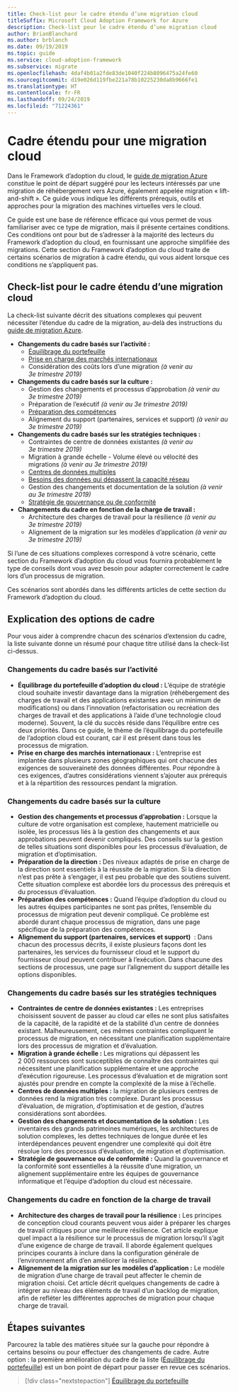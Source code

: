 ```yaml
---
title: Check-list pour le cadre étendu d’une migration cloud
titleSuffix: Microsoft Cloud Adoption Framework for Azure
description: Check-list pour le cadre étendu d’une migration cloud
author: BrianBlanchard
ms.author: brblanch
ms.date: 09/19/2019
ms.topic: guide
ms.service: cloud-adoption-framework
ms.subservice: migrate
ms.openlocfilehash: 4daf4b01a2fde83de1040f224b8096475a24fe60
ms.sourcegitcommit: d19e026d119fbe221a78b10225230da8b9666fe1
ms.translationtype: HT
ms.contentlocale: fr-FR
ms.lasthandoff: 09/24/2019
ms.locfileid: "71224361"
---
```

# <a name="expanded-scope-for-cloud-migration"></a>Cadre étendu pour une migration cloud

Dans le Framework d’adoption du cloud, le [guide de migration Azure](../azure-migration-guide/index.md) constitue le point de départ suggéré pour les lecteurs intéressés par une migration de réhébergement vers Azure, également appelée migration « lift-and-shift ». Ce guide vous indique les différents prérequis, outils et approches pour la migration des machines virtuelles vers le cloud.

Ce guide est une base de référence efficace qui vous permet de vous familiariser avec ce type de migration, mais il présente certaines conditions. Ces conditions ont pour but de s’adresser à la majorité des lecteurs du Framework d’adoption du cloud, en fournissant une approche simplifiée des migrations. Cette section du Framework d’adoption du cloud traite de certains scénarios de migration à cadre étendu, qui vous aident lorsque ces conditions ne s’appliquent pas.

## <a name="cloud-migration-expanded-scope-checklist"></a>Check-list pour le cadre étendu d’une migration cloud

La check-list suivante décrit des situations complexes qui peuvent nécessiter l’étendue du cadre de la migration, au-delà des instructions du [guide de migration Azure](../azure-migration-guide/index.md).

- **Changements du cadre basés sur l’activité :**
  - [Équilibrage du portefeuille](./balance-the-portfolio.md)
  - [Prise en charge des marchés internationaux](../../decision-guides/regions/index.md)
  - Considération des coûts lors d’une migration *(à venir au 3e trimestre 2019)*
- **Changements du cadre basés sur la culture :**
  - Gestion des changements et processus d’approbation *(à venir au 3e trimestre 2019)*
  - Préparation de l’exécutif *(à venir au 3e trimestre 2019)*
  - [Préparation des compétences](./suggested-skills.md)
  - Alignement du support (partenaires, services et support) *(à venir au 3e trimestre 2019)*
- **Changements du cadre basés sur les stratégies techniques :**
  - Contraintes de centre de données existantes *(à venir au 3e trimestre 2019)*
  - Migration à grande échelle - Volume élevé ou vélocité des migrations *(à venir au 3e trimestre 2019)*
  - [Centres de données multiples](./multiple-datacenters.md)
  - [Besoins des données qui dépassent la capacité réseau](./network-capacity-exceeded.md)
  - Gestion des changements et documentation de la solution *(à venir au 3e trimestre 2019)*
  - [Stratégie de gouvernance ou de conformité](./governance-or-compliance.md)
- **Changements du cadre en fonction de la charge de travail :**
  - Architecture des charges de travail pour la résilience *(à venir au 3e trimestre 2019)*
  - Alignement de la migration sur les modèles d’application *(à venir au 3e trimestre 2019)*

Si l’une de ces situations complexes correspond à votre scénario, cette section du Framework d’adoption du cloud vous fournira probablement le type de conseils dont vous avez besoin pour adapter correctement le cadre lors d’un processus de migration.

Ces scénarios sont abordés dans les différents articles de cette section du Framework d’adoption du cloud.

## <a name="scope-options-explained"></a>Explication des options de cadre

Pour vous aider à comprendre chacun des scénarios d’extension du cadre, la liste suivante donne un résumé pour chaque titre utilisé dans la check-list ci-dessus.

### <a name="business-driven-scope-changes"></a>Changements du cadre basés sur l’activité

- **Équilibrage du portefeuille d’adoption du cloud :** L’équipe de stratégie cloud souhaite investir davantage dans la migration (réhébergement des charges de travail et des applications existantes avec un minimum de modifications) ou dans l’innovation (refactorisation ou recréation des charges de travail et des applications à l’aide d’une technologie cloud moderne). Souvent, la clé du succès réside dans l’équilibre entre ces deux priorités. Dans ce guide, le thème de l’équilibrage du portefeuille de l’adoption cloud est courant, car il est présent dans tous les processus de migration.
- **Prise en charge des marchés internationaux :** L’entreprise est implantée dans plusieurs zones géographiques qui ont chacune des exigences de souveraineté des données différentes. Pour répondre à ces exigences, d’autres considérations viennent s’ajouter aux prérequis et à la répartition des ressources pendant la migration.

### <a name="culture-driven-scope-changes"></a>Changements du cadre basés sur la culture

- **Gestion des changements et processus d’approbation :** Lorsque la culture de votre organisation est complexe, hautement matricielle ou isolée, les processus liés à la gestion des changements et aux approbations peuvent devenir compliqués. Des conseils sur la gestion de telles situations sont disponibles pour les processus d’évaluation, de migration et d’optimisation.
- **Préparation de la direction :** Des niveaux adaptés de prise en charge de la direction sont essentiels à la réussite de la migration. Si la direction n’est pas prête à s’engager, il est peu probable que des soutiens suivent. Cette situation complexe est abordée lors du processus des prérequis et du processus d’évaluation.
- **Préparation des compétences :** Quand l’équipe d’adoption du cloud ou les autres équipes participantes ne sont pas prêtes, l’ensemble du processus de migration peut devenir compliqué. Ce problème est abordé durant chaque processus de migration, dans une page spécifique de la préparation des compétences.
- **Alignement du support (partenaires, services et support)**  : Dans chacun des processus décrits, il existe plusieurs façons dont les partenaires, les services du fournisseur cloud et le support du fournisseur cloud peuvent contribuer à l’exécution. Dans chacune des sections de processus, une page sur l’alignement du support détaille les options disponibles.

### <a name="technical-strategy-driven-scope-changes"></a>Changements du cadre basés sur les stratégies techniques

- **Contraintes de centre de données existantes :** Les entreprises choisissent souvent de passer au cloud car elles ne sont plus satisfaites de la capacité, de la rapidité et de la stabilité d’un centre de données existant. Malheureusement, ces mêmes contraintes compliquent le processus de migration, en nécessitant une planification supplémentaire lors des processus de migration et d’évaluation.
- **Migration à grande échelle :** Les migrations qui dépassent les 2 000 ressources sont susceptibles de connaître des contraintes qui nécessitent une planification supplémentaire et une approche d’exécution rigoureuse. Les processus d’évaluation et de migration sont ajustés pour prendre en compte la complexité de la mise à l’échelle.
- **Centres de données multiples :** la migration de plusieurs centres de données rend la migration très complexe. Durant les processus d’évaluation, de migration, d’optimisation et de gestion, d’autres considérations sont abordées.
- **Gestion des changements et documentation de la solution :** Les inventaires des grands patrimoines numériques, les architectures de solution complexes, les dettes techniques de longue durée et les interdépendances peuvent engendrer une complexité qui doit être résolue lors des processus d’évaluation, de migration et d’optimisation.
- **Stratégie de gouvernance ou de conformité :** Quand la gouvernance et la conformité sont essentielles à la réussite d’une migration, un alignement supplémentaire entre les équipes de gouvernance informatique et l’équipe d’adoption du cloud est nécessaire.

### <a name="workload-specific-scope-changes"></a>Changements du cadre en fonction de la charge de travail

- **Architecture des charges de travail pour la résilience :** Les principes de conception cloud courants peuvent vous aider à préparer les charges de travail critiques pour une meilleure résilience. Cet article explique quel impact a la résilience sur le processus de migration lorsqu’il s’agit d’une exigence de charge de travail. Il aborde également quelques principes courants à inclure dans la configuration générale de l’environnement afin d’en améliorer la résilience.
- **Alignement de la migration sur les modèles d’application :** Le modèle de migration d’une charge de travail peut affecter le chemin de migration choisi. Cet article décrit quelques changements de cadre à intégrer au niveau des éléments de travail d’un backlog de migration, afin de refléter les différentes approches de migration pour chaque charge de travail.

## <a name="next-steps"></a>Étapes suivantes

Parcourez la table des matières située sur la gauche pour répondre à certains besoins ou pour effectuer des changements de cadre. Autre option : la première amélioration du cadre de la liste ([Équilibrage du portefeuille](./balance-the-portfolio.md)) est un bon point de départ pour passer en revue ces scénarios.

> [!div class="nextstepaction"]
> [Équilibrage du portefeuille](./balance-the-portfolio.md)
